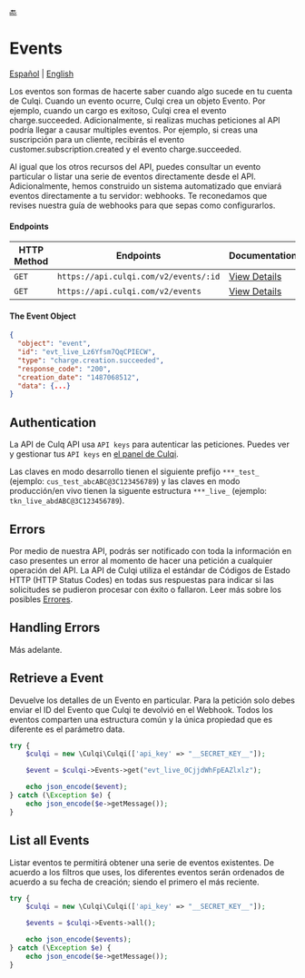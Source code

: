 [🔙](../../README.md)

# Events

[Español](lang/es/README.md) |
[English](README.md)

Los eventos son formas de hacerte saber cuando algo sucede en tu cuenta de Culqi. Cuando un evento ocurre, Culqi crea un objeto Evento. Por ejemplo, cuando un cargo es exitoso, Culqi crea el evento charge.succeeded. Adicionalmente, si realizas muchas peticiones al API podría llegar a causar multiples eventos. Por ejemplo, si creas una suscripción para un cliente, recibirás el evento customer.subscription.created y el evento charge.succeeded.

Al igual que los otros recursos del API, puedes consultar un evento particular o listar una serie de eventos directamente desde el API. Adicionalmente, hemos construido un sistema automatizado que enviará eventos directamente a tu servidor: webhooks. Te reconedamos que revises nuestra guía de webhooks para que sepas como configurarlos.

#### Endpoints

| HTTP Method | Endpoints                             | Documentation                                             |
| ----------- | ------------------------------------- | --------------------------------------------------------- |
| `GET`       | `https://api.culqi.com/v2/events/:id` | [View Details](https://www.culqi.com/api/#eventos#detail) |
| `GET`       | `https://api.culqi.com/v2/events`     | [View Details](https://www.culqi.com/api/#eventos#list)   |

#### The Event Object

```json
{
  "object": "event",
  "id": "evt_live_Lz6Yfsm7QqCPIECW",
  "type": "charge.creation.succeeded",
  "response_code": "200",
  "creation_date": "1487068512",
  "data": {...}
}
```

## Authentication

La API de Culq API usa `API keys` para autenticar las peticiones. Puedes ver y gestionar tus `API keys` en [el panel de Culqi](https://integ-panel.culqi.com/#/desarrollo/llaves).

Las claves en modo desarrollo tienen el siguiente prefijo `***_test_` (ejemplo: `cus_test_abcABC@3C123456789`) y las claves en modo producción/en vivo tienen la siguente estructura `***_live_` (ejemplo: `tkn_live_abdABC@3C123456789`).

## Errors

Por medio de nuestra API, podrás ser notificado con toda la información en caso presentes un error al momento de hacer una petición a cualquier operación del API. La API de Culqi utiliza el estándar de Códigos de Estado HTTP (HTTP Status Codes) en todas sus respuestas para indicar si las solicitudes se pudieron procesar con éxito o fallaron. Leer más sobre los posibles [Errores](https://www.culqi.com/api/#/errores).

## Handling Errors

Más adelante.

## Retrieve a Event

Devuelve los detalles de un Evento en particular. Para la petición solo debes enviar el ID del Evento que Culqi te devolvió en el Webhook. Todos los eventos comparten una estructura común y la única propiedad que es diferente es el parámetro data.

```php
try {
    $culqi = new \Culqi\Culqi(['api_key' => "__SECRET_KEY__"]);

    $event = $culqi->Events->get("evt_live_0CjjdWhFpEAZlxlz");

    echo json_encode($event);
} catch (\Exception $e) {
    echo json_encode($e->getMessage());
}
```

## List all Events

Listar eventos te permitirá obtener una serie de eventos existentes. De acuerdo a los filtros que uses, los diferentes eventos serán ordenados de acuerdo a su fecha de creación; siendo el primero el más reciente.

```php
try {
    $culqi = new \Culqi\Culqi(['api_key' => "__SECRET_KEY__"]);

    $events = $culqi->Events->all();

    echo json_encode($events);
} catch (\Exception $e) {
    echo json_encode($e->getMessage());
}
```
